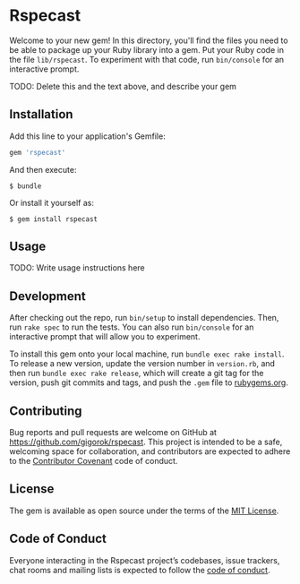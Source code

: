# Rspecast

Welcome to your new gem! In this directory, you'll find the files you need to be able to package up your Ruby library into a gem. Put your Ruby code in the file `lib/rspecast`. To experiment with that code, run `bin/console` for an interactive prompt.

TODO: Delete this and the text above, and describe your gem

## Installation

Add this line to your application's Gemfile:

```ruby
gem 'rspecast'
```

And then execute:

    $ bundle

Or install it yourself as:

    $ gem install rspecast

## Usage

TODO: Write usage instructions here

## Development

After checking out the repo, run `bin/setup` to install dependencies. Then, run `rake spec` to run the tests. You can also run `bin/console` for an interactive prompt that will allow you to experiment.

To install this gem onto your local machine, run `bundle exec rake install`. To release a new version, update the version number in `version.rb`, and then run `bundle exec rake release`, which will create a git tag for the version, push git commits and tags, and push the `.gem` file to [rubygems.org](https://rubygems.org).

## Contributing

Bug reports and pull requests are welcome on GitHub at https://github.com/gigorok/rspecast. This project is intended to be a safe, welcoming space for collaboration, and contributors are expected to adhere to the [Contributor Covenant](http://contributor-covenant.org) code of conduct.

## License

The gem is available as open source under the terms of the [MIT License](https://opensource.org/licenses/MIT).

## Code of Conduct

Everyone interacting in the Rspecast project’s codebases, issue trackers, chat rooms and mailing lists is expected to follow the [code of conduct](https://github.com/gigorok/rspecast/blob/master/CODE_OF_CONDUCT.md).
